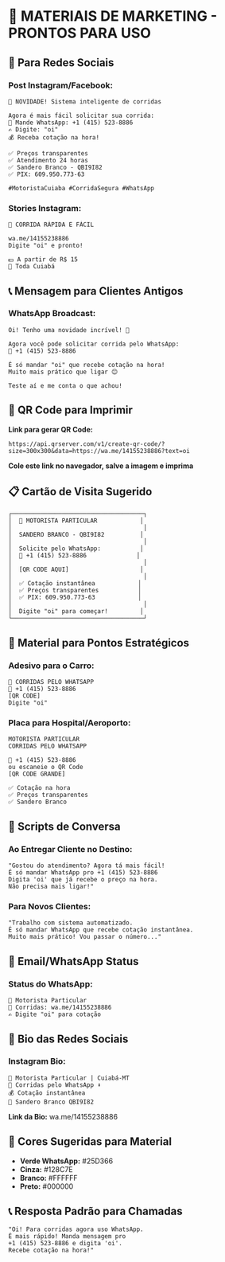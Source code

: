 # 📱 MATERIAIS DE MARKETING - PRONTOS PARA USO

## 🎯 Para Redes Sociais

### **Post Instagram/Facebook:**
```
🚗 NOVIDADE! Sistema inteligente de corridas

Agora é mais fácil solicitar sua corrida:
📱 Mande WhatsApp: +1 (415) 523-8886
✍️ Digite: "oi"
💰 Receba cotação na hora!

✅ Preços transparentes
✅ Atendimento 24 horas  
✅ Sandero Branco - QBI9I82
✅ PIX: 609.950.773-63

#MotoristaCuiaba #CorridaSegura #WhatsApp
```

### **Stories Instagram:**
```
🚗 CORRIDA RÁPIDA E FÁCIL

wa.me/14155238886
Digite "oi" e pronto! 

💵 A partir de R$ 15
📍 Toda Cuiabá
```

## 📞 Mensagem para Clientes Antigos

### **WhatsApp Broadcast:**
```
Oi! Tenho uma novidade incrível! 🚗

Agora você pode solicitar corrida pelo WhatsApp:
📱 +1 (415) 523-8886

É só mandar "oi" que recebe cotação na hora!
Muito mais prático que ligar 😊

Teste aí e me conta o que achou!
```

## 🎨 QR Code para Imprimir

**Link para gerar QR Code:**
```
https://api.qrserver.com/v1/create-qr-code/?size=300x300&data=https://wa.me/14155238886?text=oi
```

**Cole este link no navegador, salve a imagem e imprima**

## 📋 Cartão de Visita Sugerido

```
┌─────────────────────────────────────┐
│  🚗 MOTORISTA PARTICULAR            │
│                                     │
│  SANDERO BRANCO - QBI9I82          │
│                                     │
│  Solicite pelo WhatsApp:           │
│  📱 +1 (415) 523-8886              │
│                                     │
│  [QR CODE AQUI]                    │
│                                     │
│  ✅ Cotação instantânea            │
│  ✅ Preços transparentes           │  
│  ✅ PIX: 609.950.773-63            │
│                                     │
│  Digite "oi" para começar!         │
└─────────────────────────────────────┘
```

## 🏥 Material para Pontos Estratégicos

### **Adesivo para o Carro:**
```
🚗 CORRIDAS PELO WHATSAPP
📱 +1 (415) 523-8886
[QR CODE]
Digite "oi"
```

### **Placa para Hospital/Aeroporto:**
```
MOTORISTA PARTICULAR
CORRIDAS PELO WHATSAPP

📱 +1 (415) 523-8886
ou escaneie o QR Code
[QR CODE GRANDE]

✅ Cotação na hora
✅ Preços transparentes
✅ Sandero Branco
```

## 💬 Scripts de Conversa

### **Ao Entregar Cliente no Destino:**
```
"Gostou do atendimento? Agora tá mais fácil!
É só mandar WhatsApp pro +1 (415) 523-8886
Digita 'oi' que já recebe o preço na hora.
Não precisa mais ligar!"
```

### **Para Novos Clientes:**
```
"Trabalho com sistema automatizado.
É só mandar WhatsApp que recebe cotação instantânea.
Muito mais prático! Vou passar o número..."
```

## 🎯 Email/WhatsApp Status

### **Status do WhatsApp:**
```
🚗 Motorista Particular
📱 Corridas: wa.me/14155238886
✍️ Digite "oi" para cotação
```

## 📱 Bio das Redes Sociais

### **Instagram Bio:**
```
🚗 Motorista Particular | Cuiabá-MT
📱 Corridas pelo WhatsApp ⬇️
💰 Cotação instantânea
🚗 Sandero Branco QBI9I82
```

**Link da Bio:** wa.me/14155238886

## 🎨 Cores Sugeridas para Material

- **Verde WhatsApp:** #25D366
- **Cinza:** #128C7E  
- **Branco:** #FFFFFF
- **Preto:** #000000

## 📞 Resposta Padrão para Chamadas

```
"Oi! Para corridas agora uso WhatsApp.
É mais rápido! Manda mensagem pro 
+1 (415) 523-8886 e digita 'oi'.
Recebe cotação na hora!"
```